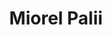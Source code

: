 ---
title: "Miorel Palii"
presenter_id: miorel_palii
permalink: /member_full_publications/miorel_palii
layout: member_all_publications
---